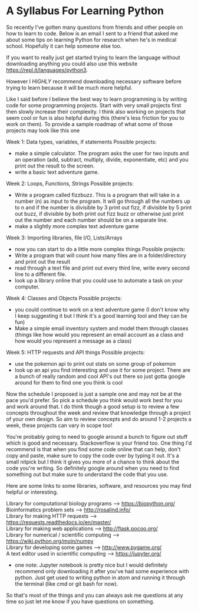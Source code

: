 <h1 text-align: "center">A Syllabus For Learning Python</h1>
So recently I've gotten many questions from friends and other people on how to learn to code.
Below is an email I sent to a friend that asked me about some tips on learning Python for research when he's in medical school. Hopefully it can help someone else too.

If you want to really just get started trying to learn the language without downloading anything you could also use this website https://repl.it/languages/python3.

However I *HIGHLY* recommend downloading necessary software before trying to learn because it will be much more helpful. 

Like I said before I believe the best way to learn programming is by writing code for some programming projects. Start with very small projects first then slowly increase their complexity. I think also working on projects that seem cool or fun is also helpful during this (there's less friction for you to work on them). To provide a sample roadmap of what some of those projects may look like this one

Week 1: Data types, variables, if statements
Possible projects:
- make a simple calculator. The program asks the user for two inputs and an operation (add, subtract, multiply, divide, exponentiate, etc) and you print out the result to the screen.
- write a basic text adventure game. 

Week 2: Loops, Functions, Strings
Possible projects: 
- Write a program called fizzbuzz. This is a program that will take in a number (n) as input to the program. It will go through all the numbers up to n and if the number is divisible by 3 print out fizz, if divisible by 5 print out buzz, if divisible by both print out fizz buzz or otherwise just print out the number and each number should be on a separate line.
- make a slightly more complex text adventure game

Week 3: Importing libraries, file I/O, Lists/Arrays
- now you can start to do a little more complex things
Possible projects:
- Write a program that will count how many files are in a folder/directory and print out the result
- read through a text file and print out every third line, write every second line to a different file. 
- look up a library online that you could use to automate a task on your computer. 

Week 4: Classes and Objects
Possible projects:
- you could continue to work on a text adventure game (I don't know why I keep suggesting it but I think it's a good learning tool and they can be fun)
- Make a simple email inventory system and model them through classes (things like how would you represent an email account as a class and how would you represent a message as a class)

Week 5: HTTP requests and API things
Possible projects:
- use the pokemon api to print out stats on some group of pokemon
- look up an api you find interesting and use it for some project. There are a bunch of really random and cool API's out there so just gotta google around for them to find one you think is cool

Now the schedule I proposed is just a sample one and may not be at the pace you'd prefer. So pick a schedule you think would work best for you and work around that. I do think though a good setup is to review a few concepts throughout the week and review that knowledge through a project of your own design. So aim to review concepts and do around 1-2 projects a week, these projects can vary in scope too!

You're probably going to need to google around a bunch to figure out stuff which is good and necessary. Stackoverflow is your friend too. One thing I'd recommend is that when you find some code online that can help, don't copy and paste, make sure to copy the code over by typing it out. It's a small nitpick but I think it gives you more of a chance to think about the code you're writing. So definitely google around when you need to find something out but make sure to understand the code that you use. 

Here are some links to some libraries, software, and resources you may find helpful or interesting.

Library for computational biology programs         -->                                         https://biopython.org/ <br/>
Bioinformatics problem sets                                 -->                                         http://rosalind.info/ <br/>
Library for making HTTP requests                       -->                                         https://requests.readthedocs.io/en/master/ <br/>
Library for making web applications                     -->                                         http://flask.pocoo.org/ <br/>
Library for numerical / scientific computing          -->                                         https://wiki.python.org/moin/numpy <br/>
Library for developing some games                     -->                                         http://www.pygame.org/ <br/>
A text editor used in scientific computing             -->                                         https://jupyter.org/ <br/>

* one note: Jupyter notebook is pretty nice but I would definitely recommend only downloading it after you've had some experience with python. Just get used to writing python in atom and running it through the terminal (like cmd or git bash for now).

So that's most of the things and you can always ask me questions at any time so just let me know if you have questions on something.


